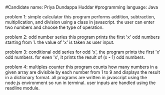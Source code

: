 #Candidate name: Priya Dundappa Huddar
#programming language: Java

problem 1: simple calculator
this program performs addition, subtraction, multiplication, and division using a class in javascript. the user can enter two numbers and choose the type of operation.

problem 2: odd number series
this program prints the first 'x' odd numbers starting from 1. the value of 'x' is taken as user input.

problem 3: conditional odd series
for odd 'x', the program prints the first 'x' odd numbers.
for even 'x', it prints the result of (x - 1) odd numbers.

problem 4: multiples counter
this program counts how many numbers in a given array are divisible by each number from 1 to 9 and displays the result in a dictionary format.
all programs are written in javascript using the node.js environment so run in terminal. user inputs are handled using the readline module.
